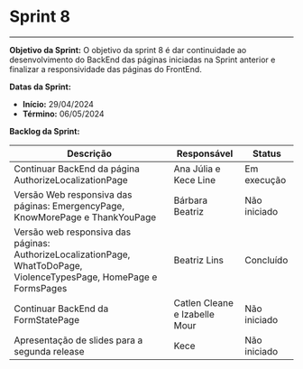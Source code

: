 # **Sprint 8**
<hr style="border: 0; height: 1px; background-color: #000000;">

**Objetivo da Sprint:**
O objetivo da sprint 8 é dar continuidade ao desenvolvimento do BackEnd das páginas iniciadas na Sprint anterior e finalizar a responsividade das páginas do FrontEnd. 

**Datas da Sprint:**

- **Início:** 29/04/2024
- **Término:** 06/05/2024

**Backlog da Sprint:**

| Descrição | Responsável | Status |
|-----------|-------------|--------|
| Continuar BackEnd da página AuthorizeLocalizationPage| Ana Júlia e Kece Line | Em execução |
|  Versão Web responsiva das páginas: EmergencyPage, KnowMorePage e ThankYouPage | Bárbara Beatriz | Não iniciado |
| Versão web responsiva das páginas: AuthorizeLocalizationPage, WhatToDoPage, ViolenceTypesPage, HomePage e FormsPages | Beatriz Lins | Concluído |
| Continuar BackEnd da FormStatePage | Catlen Cleane e Izabelle Mour| Não iniciado |
| Apresentação de slides para a segunda release | Kece | Não iniciado |



